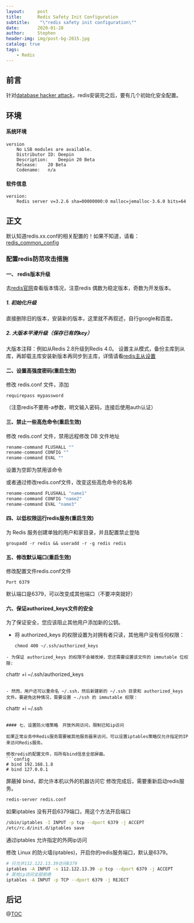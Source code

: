 ```yaml
---
layout:     post
title:      Redis Safety Init Configuration
subtitle:    "\"redis safety init configuration\""
date:       2020-01-28
author:     Stephen
header-img: img/post-bg-2015.jpg
catalog: true
tags:
    - Redis
---
```

## 前言

针对[database hacker attack](https://vinming.github.io/2020/01/20/database_hack_attack)，redis安装完之后，要有几个初始化安全配置。

## 环境
#### 系统环境
```text
version 
    No LSB modules are available.
    Distributor ID:	Deepin
    Description:	Deepin 20 Beta
    Release:	20 Beta
    Codename:	n/a
```
#### 软件信息
```text
version:
    Redis server v=3.2.6 sha=00000000:0 malloc=jemalloc-3.6.0 bits=64 
```

## 正文

默认知道redis.xx.conf的相关配置的！如果不知道，请看：
[redis_common_config](https://vinming.github.io/2020/01/04/redis_common_config/)

### 配置redis防范攻击措施

#### 一、 redis版本升级

去[redis官网](https://redis.io/download)查看版本情况，注意redis 偶数为稳定版本，奇数为开发版本。

##### 1. 初始化升级

直接删除旧的版本，安装新的版本，这里就不再叙述，自行google和百度。

##### 2. 大版本平滑升级（保存已有的key）

大版本注释：例如从Redis 2.8升级到Redis 4.0。
设置主从模式，备份主库到从库，再卸载主库安装新版本再同步到主库，详情请看[redis主从设置]()

#### 二、设置高强度密码(重启生效)

修改 redis.conf 文件，添加

```
requirepass mypassword
```
（注意redis不要用-a参数，明文输入密码，连接后使用auth认证）


#### 三、禁止一些高危命令(重启生效)

修改 redis.conf 文件，禁用远程修改 DB 文件地址
```sh
rename-command FLUSHALL ""
rename-command CONFIG ""
rename-command EVAL ""
```
设置为空即为禁用该命令

或者通过修改redis.conf文件，改变这些高危命令的名称
```sh
rename-command FLUSHALL "name1"
rename-command CONFIG "name2"
rename-command EVAL "name3"
```


#### 四、以低权限运行redis服务(重启生效)

为 Redis 服务创建单独的用户和家目录，并且配置禁止登陆

```
groupadd -r redis && useradd -r -g redis redis
```

#### 五、修改默认端口(重启生效)

修改配置文件redis.conf文件

```
Port 6379
```

默认端口是6379，可以改变成其他端口（不要冲突就好）

#### 六、保证authorized_keys文件的安全

为了保证安全，您应该阻止其他用户添加新的公钥。

- 将 authorized_keys 的权限设置为对拥有者只读，其他用户没有任何权限：
	```
	chmod 400 ~/.ssh/authorized_keys
	```
```
- 为保证 authorized_keys 的权限不会被改掉，您还需要设置该文件的 immutable 位权限:
```
chattr +i ~/.ssh/authorized_keys
```

- 然而，用户还可以重命名 ~/.ssh，然后新建新的 ~/.ssh 目录和 authorized_keys 文件。要避免这种情况，需要设置 ~./ssh 的 immutable 权限：
```
chattr +i ~/.ssh
```

#### 七、设置防火墙策略　开放外网访问，限制已知ip访问

如果正常业务中Redis服务需要被其他服务器来访问，可以设置iptables策略仅允许指定的IP来访问Redis服务。

修改redis的配置文件，将所有bind信息全部屏蔽。
​```config
# bind 192.168.1.8
# bind 127.0.0.1
```
屏蔽掉 bind，即允许本机以外的机器访问它
修改完成后，需要重新启动redis服务。
``` sh
redis-server redis.conf
```

如果iptables 没有开启6379端口，用这个方法开启端口

```sh
/sbin/iptables -I INPUT -p tcp --dport 6379 -j ACCEPT
/etc/rc.d/init.d/iptables save
```
通过iptables 允许指定的外网ip访问

修改 Linux 的防火墙(iptables)，开启你的redis服务端口，默认是6379。

``` sh
# 只允许112.122.13.39访问6379
iptables -A INPUT -s 112.122.13.39 -p tcp --dport 6379 -j ACCEPT
# 其他ip访问全部拒绝
iptables -A INPUT -p TCP --dport 6379 -j REJECT
```

## 后记

@[TOC](这里写自定义目录标题)


